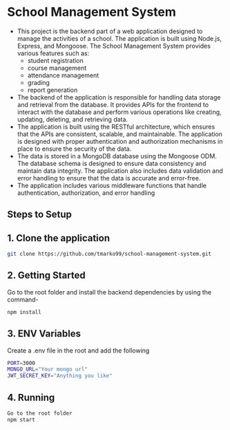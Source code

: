 # School Management System
*  This project is the backend part of a web application designed to manage the activities of a school. The application is built using Node.js, Express, and Mongoose. The School Management System provides various features such as:
     * student registration 
     * course management
     * attendance management
     * grading
     * report generation
* The backend of the application is responsible for handling data storage and retrieval from the database. It provides APIs for the frontend to interact with the database and perform various operations like creating, updating, deleting, and retrieving data.
* The application is built using the RESTful architecture, which ensures that the APIs are consistent, scalable, and maintainable. The application is designed with proper authentication and authorization mechanisms in place to ensure the security of the data.
* The data is stored in a MongoDB database using the Mongoose ODM. The database schema is designed to ensure data consistency and maintain data integrity. The application also includes data validation and error handling to ensure that the data is accurate and error-free.
* The application includes various middleware functions that handle authentication, authorization, and error handling


## Steps to Setup

## 1. Clone the application
```bash
git clone https://github.com/tmarko99/school-management-system.git
```

## 2. Getting Started
Go to the root folder and install the backend dependencies by using the command-
```bash
npm install
```

## 3. ENV Variables
Create a .env file in the root and add the following
```bash
PORT=3000
MONGO_URL="Your mongo url"
JWT_SECRET_KEY="Anything you like"
```

## 4. Running
```bash
Go to the root folder
npm start
```
